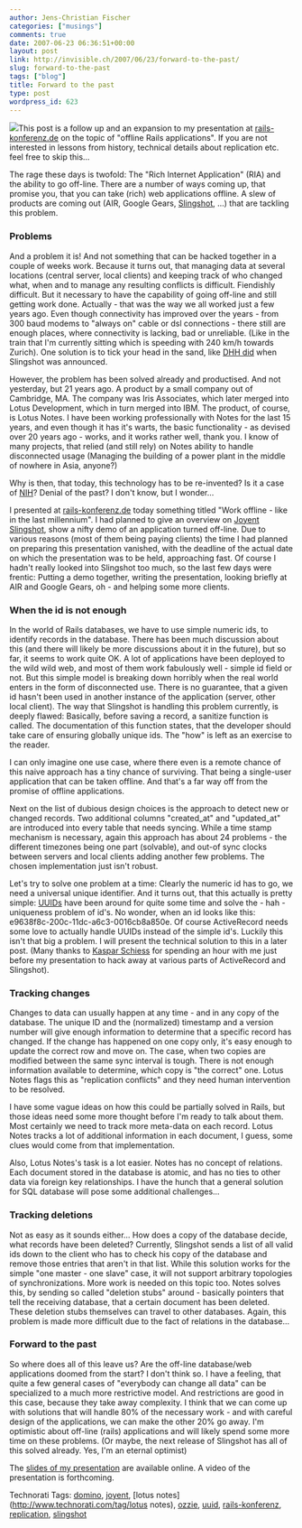 ```yaml
---
author: Jens-Christian Fischer
categories: ["musings"]
comments: true
date: 2007-06-23 06:36:51+00:00
layout: post
link: http://invisible.ch/2007/06/23/forward-to-the-past/
slug: forward-to-the-past
tags: ["blog"]
title: Forward to the past
type: post
wordpress_id: 623
---
```


[![](files/forward2past.jpg)](/files/OfflineArbeiten.pdf)This post is a follow up and an expansion to my presentation at [rails-konferenz.de][1] on the topic of "offline Rails applications". If you are not interested in lessons from history, technical details about replication etc. feel free to skip this...

The rage these days is twofold: The "Rich Internet Application" (RIA) and the ability to go off-line. There are a number of ways coming up, that promise you, that you can take (rich) web applications offline. A slew of products are coming out (AIR, Google Gears, [Slingshot][2], ...) that are tackling this problem.

### Problems

And a problem it is! And not something that can be hacked together in a couple of weeks work. Because it turns out, that managing data at several locations (central server, local clients) and keeping track of who changed what, when and to manage any resulting conflicts is difficult. Fiendishly difficult. But it necessary to have the capability of going off-line and still getting work done. Actually - that was the way we all worked just a few years ago. Even though connectivity has improved over the years - from 300 baud modems to "always on" cable or dsl connections - there still are enough places, where connectivity is lacking, bad or unreliable. (Like in the train that I'm currently sitting which is speeding with 240 km/h towards Zurich). One solution is to tick your head in the sand, like [DHH did][3] when Slingshot was announced.

However, the problem has been solved already and productised. And not yesterday, but 21 years ago. A product by a small company out of Cambridge, MA. The company was Iris Associates, which later merged into Lotus Development, which in turn merged into IBM. The product, of course, is Lotus Notes. I have been working professionally with Notes for the last 15 years, and even though it has it's warts, the basic functionality - as devised over 20 years ago - works, and it works rather well, thank you. I know of many projects, that relied (and still rely) on Notes ability to handle disconnected usage (Managing the building of a power plant in the middle of nowhere in Asia, anyone?)

Why is then, that today, this technology has to be re-invented? Is it a case of [NIH][4]? Denial of the past? I don't know, but I wonder...

I presented at [rails-konferenz.de][1] today something titled "Work offline - like in the last millennium". I had planned to give an overview on [Joyent Slingshot][2], show a nifty demo of an application turned off-line. Due to various reasons (most of them being paying clients) the time I had planned on preparing this presentation vanished, with the deadline of the actual date on which the presentation was to be held, approaching fast. Of course I hadn't really looked into Slingshot too much, so the last few days were frentic: Putting a demo together, writing the presentation, looking briefly at AIR and Google Gears, oh - and helping some more clients. 

### When the id is not enough

In the world of Rails databases, we have to use simple numeric ids, to identify records in the database. There has been much discussion about this (and there will likely be more discussions about it in the future), but so far, it seems to work quite OK. A lot of applications have been deployed to the wild wild web, and most of them work fabulously well - simple id field or not. But this simple model is breaking down horribly when the real world enters in the form of disconnected use. There is no guarantee, that a given id hasn't been used in another instance of the application (server, other local client). The way that Slingshot is handling this problem currently, is deeply flawed: Basically, before saving a record, a sanitize function is called. The documentation of this function states, that the developer should take care of ensuring globally unique ids. The "how" is left as an exercise to the reader. 

I can only imagine one use case, where there even is a remote chance of this naive approach has a tiny chance of surviving. That being a single-user application that can be taken offline. And that's a far way off from the promise of offline applications.

Next on the list of dubious design choices is the approach to detect new or changed records. Two additional columns "created_at" and "updated_at" are introduced into every table that needs syncing. While a time stamp mechanism is necessary, again this approach has about 24 problems - the different timezones being one part (solvable), and out-of sync clocks between servers and local clients adding another few problems. The chosen implementation just isn't robust.

Let's try to solve one problem at a time: Clearly the numeric id has to go, we need a universal unique identifier. And it turns out, that this actually is pretty simple: [UUIDs][5] have been around for quite some time and solve the - hah - uniqueness problem of id's. No wonder, when an id looks like this: e9638f8c-200c-11dc-a6c3-0016cb8a850e. Of course ActiveRecord needs some love to actually handle UUIDs instead of the simple id's. Luckily this isn't that big a problem. I will present the technical solution to this in a later post. (Many thanks to [Kaspar Schiess][6] for spending an hour with me just before my presentation to hack away at various parts of ActiveRecord and Slingshot).

### Tracking changes

Changes to data can usually happen at any time - and in any copy of the database. The unique ID and the (normalized) timestamp and a version number will give enough information to determine that a specific record has changed. If the change has happened on one copy only, it's easy enough to update the correct row and move on. The case, when two copies are modified between the same sync interval is tough. There is not enough information available to determine, which copy is "the correct" one. Lotus Notes flags this as "replication conflicts" and they need human intervention to be resolved. 

I have some vague ideas on how this could be partially solved in Rails, but those ideas need some more thought before I'm ready to talk about them. Most certainly we need to track more meta-data on each record. Lotus Notes tracks a lot of additional information in each document, I guess, some clues would come from that implementation.

Also, Lotus Notes's task is a lot easier. Notes has no concept of relations. Each document stored in the database is atomic, and has no ties to other data via foreign key relationships. I have the hunch that a general solution for SQL database will pose some additional challenges...

### Tracking deletions

Not as easy as it sounds either... How does a copy of the database decide, what records have been deleted? Currently, Slingshot sends a list of all valid ids down to the client who has to check his copy of the database and remove those entries that aren't in that list. While this solution works for the simple "one master - one slave" case, it will not support arbitrary topologies of synchronizations. More work is needed on this topic too. Notes solves this, by sending so called "deletion stubs" around - basically pointers that tell the receiving database, that a certain document has been deleted. These deletion stubs themselves can travel to other databases. Again, this problem is made more difficult due to the fact of relations in the database...  

### Forward to the past

So where does all of this leave us? Are the off-line database/web applications doomed from the start? I don't think so. I have a feeling, that quite a few general cases of "everybody can change all data" can be specialized to a much more restrictive model. And restrictions are good in this case, because they take away complexity. I think that we can come up with solutions that will handle 80% of the necessary work - and with careful design of the applications, we can make the other 20% go away. I'm optimistic about off-line (rails) applications and will likely spend some more time on these problems. (Or maybe, the next release of Slingshot has all of this solved already. Yes, I'm an eternal optimist)

The [slides of my presentation][7] are available online. A video of the presentation is forthcoming.


[1]: http://www.rails-konferenz.de
[2]: http://www.joyent.com/slingshot
[3]: http://www.37signals.com/svn/posts/347-youre-not-on-a-fucking-plane-and-if-you-are-it-doesnt-matter
[4]: http://en.wikipedia.org/wiki/Not_Invented_Here
[5]: http://en.wikipedia.org/wiki/Uuid
[6]: http://neotrivium.com/blog/2006/12/4/autor_kaspar_schiess?img_pos=2
[7]: /files/OfflineArbeiten.pdf


Technorati Tags: [domino](http://www.technorati.com/tag/domino), [joyent](http://www.technorati.com/tag/joyent), [lotus notes](http://www.technorati.com/tag/lotus notes), [ozzie](http://www.technorati.com/tag/ozzie), [uuid](http://www.technorati.com/tag/uuid), [rails-konferenz](http://www.technorati.com/tag/rails-konferenz), [replication](http://www.technorati.com/tag/replication), [slingshot](http://www.technorati.com/tag/slingshot)
